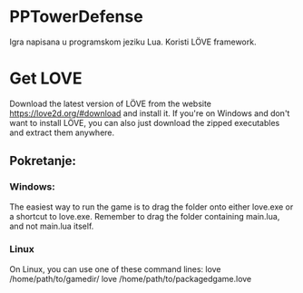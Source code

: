 # PPTowerDefense

Igra napisana u programskom jeziku Lua.
Koristi LÖVE framework.

# Get LOVE
Download the latest version of LÖVE from the website https://love2d.org/#download and install it. If you're on Windows and don't want to install LÖVE, you can also just download the zipped executables and extract them anywhere.

## Pokretanje:
### Windows:
The easiest way to run the game is to drag the folder onto either love.exe or a shortcut to love.exe. Remember to drag the folder containing main.lua, and not main.lua itself.

### Linux
On Linux, you can use one of these command lines:
love /home/path/to/gamedir/
love /home/path/to/packagedgame.love
